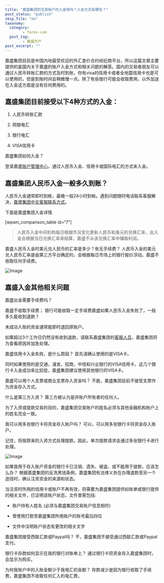 ```yaml
---
title: "嘉盛集团的交易账户的入金快吗？入金方式有哪些？"
post_status: "publish"
skip_file: "no"
taxonomy:
  category:
        - forex-com
  post_tag:
        - 嘉盛开户
post_excerpt: ""
---
```

嘉盛集团目前是中国内地最受欢迎的外汇差价合约经纪商平台，所以这篇文章主要提供的是国内关于嘉盛的账户入金方式和相关问题的解答。国内的交易者朋友可以通过人民币转账汇款的方式及时到账，你有visa的信用卡或者全地震信用卡也是可以使用的，但是到账时间会稍微慢一点。除了有些银行可能会收取费用，以外加送在入金这方面是没有任何费用的。

## 嘉盛集团目前接受以下4种方式的入金：

1. 人民币转账汇款

1. 网银电汇

1. 银行电汇

1. VISA信用卡

嘉盛集团如何入金？

登录嘉盛[账户管理中心](https://account.denglupingtai.com/login/forexglzh)，通过人民币入金、信用卡或国际电汇的方式来入金。

## 嘉盛集团人民币入金一般多久到账？

人民币入金通常即时到帐，最晚一般24小时到帐。遇到问题随时电话联系客服解决，[嘉盛集团中文客服联系方式](http://www.ssgg.net/forex-customer-service.html)。

下面是嘉盛集团入金详情

[wpsm_comparison_table id=“7”]

> 人民币入金中间机构每日根据市况变化更新人民币和美元的兑换汇率，出入金会根据当日兑换汇率来结算，嘉盛不从该兑换汇率中赚取利润。

嘉盛人民币入金时美元兑人民币的汇率是多少？有无手续费？
人民币入金的美元兑人民币汇率是由第三方平台确定的，会根据每日市场上的银行报价浮动。嘉盛不收取任何手续费。

![Image](https://cdn.fendou.la/tuoss/forex-save-money.jpg)

## 嘉盛入金其他相关问题

嘉盛出金需要手续费吗？

嘉盛不收取手续费； 银行可能收取一定手续费嘉盛如果人民币入金失败了，一般多久能收到退款？

未成功入账的资金通常能即时退回原账户。

如果超过3个工作日仍然没有收到退款，请联系嘉盛集团的[客服人员](http://www.ssgg.net/forex-customer-service.html)，嘉盛集团将为查看原因并加急处理。

嘉盛信用卡入金失败，是什么原因？
首先请确认使用的是VISA卡。

同时如果使用的是交通，浦发，招商，中信和兴业银行的VISA信用卡，这几个银行卡入金成功率比较低，嘉盛集团建议使用其他银行的VISA卡。

嘉盛可以用个人支票或商业支票存入资金吗？
不能，嘉盛集团目前不接受支票作为资金存入方式。

什么是第三方入资？
第三方被认为是非账户所有者的任何人。

为了入资或提款交易的目的，嘉盛集团交易账户的姓名必须与其他金融机构账户上的姓名完全一致。

我可以用多张银行卡将资金存入账户吗？
可以，可以用多张银行卡将资金存入账户。

记住，将按原来的入资方式处理提款。因此，单次提款请求会通过多张银行卡进行处理。

![Image](https://cdn.fendou.la/tuoss/forex-save-money.png)

如果我用于存入账户资金的银行卡已注销、遗失、被盗、或不能用于提款，应该怎么办？
根据嘉盛集团的反洗黑钱条例，嘉盛集团有法律义务在办理退款至另一个途径时，确认注资资金的来源和状态。

当注资时所用的信用卡或账户不再有效，将需要为嘉盛集团提供如账单或银行提供的相关文件，已证明该账户状态，文件里需包括:

* 账户持有人姓名 (必须与嘉盛集团交易账户信息相符)

* 曾使用打款至嘉盛集团所用账户的账号最后四位

* 文件中注明账户状态有更改的相关文字

嘉盛集团接受西联汇款或Paypal吗？
不，嘉盛集团不接受通过西联汇款或Paypal支付。

银行卡存款如何显示在我的银行对账单上？
通过银行卡将资金存入嘉盛集团时，会显示为购买。

为何我账户中的入账金额少于我电汇的金额？
存款减少是因为银行收取了手续费。嘉盛集团不收取任何汇入的电汇费。